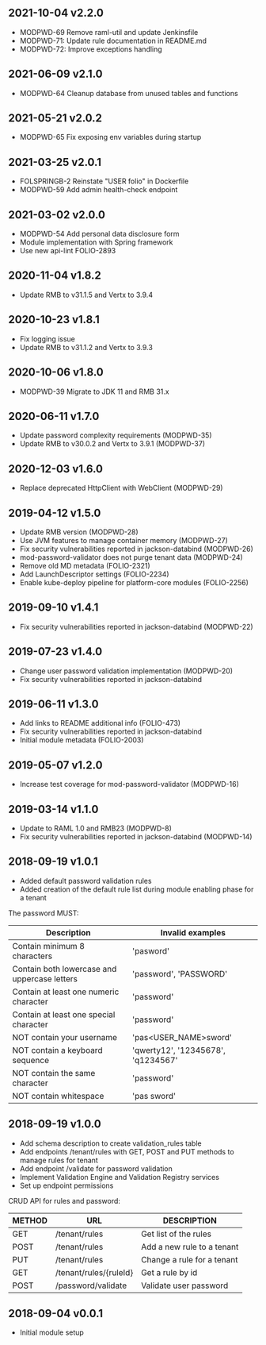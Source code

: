 ## 2021-10-04 v2.2.0
 * MODPWD-69 Remove raml-util and update Jenkinsfile
 * MODPWD-71: Update rule documentation in README.md
 * MODPWD-72: Improve exceptions handling

## 2021-06-09 v2.1.0
 * MODPWD-64 Cleanup database from unused tables and functions

## 2021-05-21 v2.0.2
 * MODPWD-65 Fix exposing env variables during startup

## 2021-03-25 v2.0.1
 * FOLSPRINGB-2 Reinstate "USER folio" in Dockerfile
 * MODPWD-59 Add admin health-check endpoint

## 2021-03-02 v2.0.0
 * MODPWD-54 Add personal data disclosure form
 * Module implementation with Spring framework
 * Use new api-lint FOLIO-2893

## 2020-11-04 v1.8.2
 * Update RMB to v31.1.5 and Vertx to 3.9.4

## 2020-10-23 v1.8.1
 * Fix logging issue
 * Update RMB to v31.1.2 and Vertx to 3.9.3

## 2020-10-06 v1.8.0
 * MODPWD-39 Migrate to JDK 11 and RMB 31.x

## 2020-06-11 v1.7.0
 * Update password complexity requirements (MODPWD-35)
 * Update RMB to v30.0.2 and Vertx to 3.9.1 (MODPWD-37)

## 2020-12-03 v1.6.0
 * Replace deprecated HttpClient with WebClient (MODPWD-29)

## 2019-04-12 v1.5.0
 * Update RMB version (MODPWD-28)
 * Use JVM features to manage container memory (MODPWD-27)
 * Fix security vulnerabilities reported in jackson-databind (MODPWD-26)
 * mod-password-validator does not purge tenant data (MODPWD-24)
 * Remove old MD metadata (FOLIO-2321)
 * Add LaunchDescriptor settings (FOLIO-2234)
 * Enable kube-deploy pipeline for platform-core modules (FOLIO-2256)

## 2019-09-10 v1.4.1
 * Fix security vulnerabilities reported in jackson-databind (MODPWD-22)

## 2019-07-23 v1.4.0
 * Change user password validation implementation (MODPWD-20)
 * Fix security vulnerabilities reported in jackson-databind

## 2019-06-11 v1.3.0
 * Add links to README additional info (FOLIO-473)
 * Fix security vulnerabilities reported in jackson-databind
 * Initial module metadata (FOLIO-2003)

## 2019-05-07 v1.2.0
 * Increase test coverage for mod-password-validator (MODPWD-16)

## 2019-03-14 v1.1.0
 * Update to RAML 1.0 and RMB23 (MODPWD-8)
 * Fix security vulnerabilities reported in jackson-databind (MODPWD-14)
 
 ## 2018-09-19 v1.0.1
 * Added default password validation rules
 * Added creation of the default rule list during module enabling phase for a tenant

 The password MUST:

|    Description                                 |  Invalid examples                 |
|------------------------------------------------|-----------------------------------|
| Contain minimum 8 characters                   | 'pasword'                         |
| Contain both lowercase and uppercase letters   | 'password', 'PASSWORD'            |
| Contain at least one numeric character         | 'password'                        |
| Contain at least one special character         | 'password'                        |
| NOT contain your username                      | 'pas<USER_NAME>sword'             |
| NOT contain a keyboard sequence                | 'qwerty12', '12345678', 'q1234567'|
| NOT contain the same character                 | 'password'                        |
| NOT contain whitespace                         | 'pas sword'                       |
## 2018-09-19 v1.0.0
 * Add schema description to create validation_rules table
 * Add endpoints /tenant/rules with GET, POST and PUT methods to manage rules for tenant
 * Add endpoint /validate for password validation
 * Implement Validation Engine and Validation Registry services
 * Set up endpoint permissions

 CRUD API for rules and password:

 | METHOD |             URL               | DESCRIPTION                                        |
 |--------|-------------------------------|----------------------------------------------------|
 | GET    | /tenant/rules                 | Get list of the rules                              |
 | POST   | /tenant/rules                 | Add a new rule to a tenant                         |
 | PUT    | /tenant/rules                 | Change a rule for a tenant                         |
 | GET    | /tenant/rules/{ruleId}        | Get a rule by id                                   |
 | POST   | /password/validate            | Validate user password                             |

## 2018-09-04 v0.0.1
 * Initial module setup
